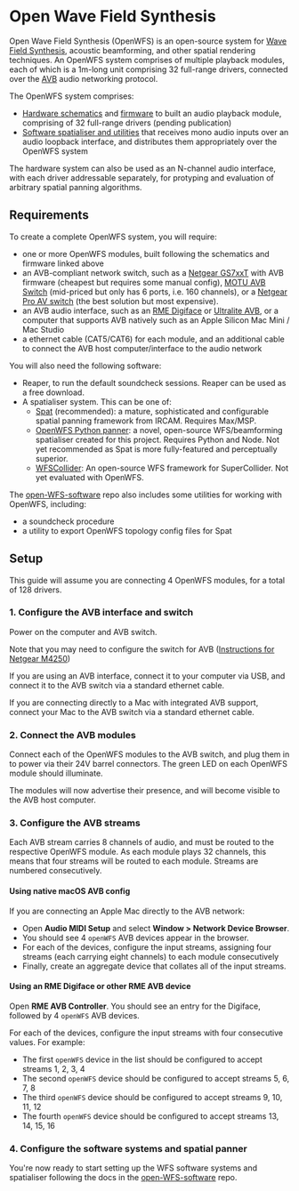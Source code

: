 # Open Wave Field Synthesis

Open Wave Field Synthesis (OpenWFS) is an open-source system for [Wave Field Synthesis](https://en.wikipedia.org/wiki/Wave_field_synthesis), acoustic beamforming, and other spatial rendering techniques. An OpenWFS system comprises of multiple playback modules, each of which is a 1m-long unit comprising 32 full-range drivers, connected over the [AVB](https://en.wikipedia.org/wiki/Audio_Video_Bridging) audio networking protocol.

The OpenWFS system comprises:

 - [Hardware schematics](https://github.com/open-WFS/open-WFS-hw) and [firmware](https://github.com/open-WFS/open-WFS-fw) to built an audio playback module, comprising of 32 full-range drivers (pending publication)
 - [Software spatialiser and utilities](https://github.com/open-WFS/open-WFS-software) that receives mono audio inputs over an audio loopback interface, and distributes them appropriately over the OpenWFS system

 The hardware system can also be used as an N-channel audio interface, with each driver addressable separately, for protyping and evaluation of arbitrary spatial panning algorithms.

## Requirements

 To create a complete OpenWFS system, you will require:

  - one or more OpenWFS modules, built following the schematics and firmware linked above
  - an AVB-compliant network switch, such as a [Netgear GS7xxT](https://support.biamp.com/Tesira/AVB/Installing_an_AVB_license_on_Netgear_GS7xxT_switches) with AVB firmware (cheapest but requires some manual config), [MOTU AVB Switch](https://motu.com/en-us/products/avb/avb-switch/) (mid-priced but only has 6 ports, i.e. 160 channels), or a [Netgear Pro AV switch](https://www.netgear.com/uk/business/solutions/av-over-ip/) (the best solution but most expensive).
  - an AVB audio interface, such as an [RME Digiface](https://rme-audio.de/digiface-usb.html) or [Ultralite AVB](https://motu.com/products/avb/ultralite-avb), or a computer that supports AVB natively such as an Apple Silicon Mac Mini / Mac Studio
  - a ethernet cable (CAT5/CAT6) for each module, and an additional cable to connect the AVB host computer/interface to the audio network

You will also need the following software:

 - Reaper, to run the default soundcheck sessions. Reaper can be used as a free download.
 - A spatialiser system. This can be one of:
   - [Spat](https://forum.ircam.fr/projects/detail/spat/) (recommended): a mature, sophisticated and configurable spatial panning framework from IRCAM. Requires Max/MSP.
   - [OpenWFS Python panner](https://github.com/open-WFS/open-WFS-software/): a novel, open-source WFS/beamforming spatialiser created for this project. Requires Python and Node. Not yet recommended as Spat is more fully-featured and perceptually superior.
   - [WFSCollider](https://sourceforge.net/projects/wfscollider/): An open-source WFS framework for SuperCollider. Not yet evaluated with OpenWFS.

The [open-WFS-software](https://github.com/open-WFS/open-WFS-software/) repo also includes some utilities for working with OpenWFS, including:

 - a soundcheck procedure
 - a utility to export OpenWFS topology config files for Spat

## Setup

This guide will assume you are connecting 4 OpenWFS modules, for a total of 128 drivers.

### 1. Configure the AVB interface and switch

Power on the computer and AVB switch.

Note that you may need to configure the switch for AVB ([Instructions for Netgear M4250](https://support.biamp.com/Tesira/AVB/Netgear_M4250_-_Enabling_AVB_using_the_AV_user_interface))

If you are using an AVB interface, connect it to your computer via USB, and connect it to the AVB switch via a standard ethernet cable.

If you are connecting directly to a Mac with integrated AVB support, connect your Mac to the AVB switch via a standard ethernet cable.

### 2. Connect the AVB modules

Connect each of the OpenWFS modules to the AVB switch, and plug them in to power via their 24V barrel connectors. The green LED on each OpenWFS module should illuminate.

The modules will now advertise their presence, and will become visible to the AVB host computer.

### 3. Configure the AVB streams

Each AVB stream carries 8 channels of audio, and must be routed to the respective OpenWFS module. As each module plays 32 channels, this means that four streams will be routed to each module. Streams are numbered consecutively.

#### Using native macOS AVB config

If you are connecting an Apple Mac directly to the AVB network:

 - Open **Audio MIDI Setup** and select **Window > Network Device Browser**.
 - You should see 4 `openWFS` AVB devices appear in the browser.
 - For each of the devices, configure the input streams, assigning four streams (each carrying eight channels) to each module consecutively
 - Finally, create an aggregate device that collates all of the input streams.

#### Using an RME Digiface or other RME AVB device

Open **RME AVB Controller**. You should see an entry for the Digiface, followed by 4 `openWFS` AVB devices. 

For each of the devices, configure the input streams with four consecutive values. For example:

 - The first `openWFS` device in the list should be configured to accept streams 1, 2, 3, 4
- The second `openWFS` device should be configured to accept streams 5, 6, 7, 8
- The third `openWFS` device should be configured to accept streams 9, 10, 11, 12
- The fourth `openWFS` device should be configured to accept streams 13, 14, 15, 16

### 4. Configure the software systems and spatial panner

You're now ready to start setting up the WFS software systems and spatialiser following the docs in the [open-WFS-software](https://github.com/open-WFS/open-WFS-software/) repo.

